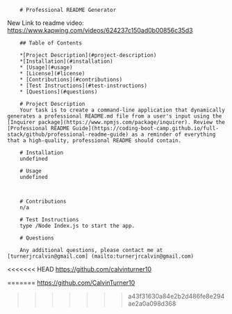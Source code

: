 
        # Professional README Generator

New Link to readme video: https://www.kapwing.com/videos/624237c150ad0b00856c35d3

        ## Table of Contents
        
        *[Project Description](#project-description)
        *[Installation](#installation)
        * [Usage](#usage)
        * [License](#license)
        * [Contributions](#contributions)
        * [Test Instructions](#test-instructions)
        * [Questions](#questions)
        
        # Project Description
        Your task is to create a command-line application that dynamically generates a professional README.md file from a user's input using the [Inquirer package](https://www.npmjs.com/package/inquirer). Review the [Professional README Guide](https://coding-boot-camp.github.io/full-stack/github/professional-readme-guide) as a reminder of everything that a high-quality, professional README should contain.

        # Installation
        undefined

        # Usage
        undefined

        

        # Contributions
        n/a

        # Test Instructions
        type /Node Index.js to start the app.
        
        # Questions
        
        Any additional questions, please contact me at [turnerjrcalvin@gmail.com] (mailto:turnerjrcalvin@gmail.com)

<<<<<<< HEAD
        https://github.com/calvinturner10
        
=======
        https://github.com/CalvinTurner10
        
>>>>>>> a43f31630a84e2b2d486fe8e294ae2a0a098d368
